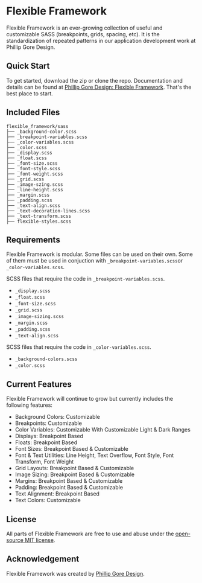 # Flexible Framework

Flexible Framework is an ever-growing collection of useful and customizable SASS (breakpoints, grids, spacing, etc). It is the standardization of repeated patterns in our application development work at Phillip Gore Design.

## Quick Start

To get started, download the zip or clone the repo. Documentation and details can be found at [Phillip Gore Design: Flexible Framework](https://www.phillipgoredesign.com/flexible-framework/flexible-framework "Phillip Gore Design"). That's the best place to start.

## Included Files
```
flexible_framework/sass
├── _background-color.scss
├── _breakpoint-variables.scss
├── _color-variables.scss
├── _color.scss
├── _display.scss
├── _float.scss
├── _font-size.scss
├── _font-style.scss
├── _font-weight.scss
├── _grid.scss
├── _image-szing.scss
├── _line-height.scss
├── _margin.scss
├── _padding.scss
├── _text-align.scss
├── _text-decoration-lines.scss
├── _text-transform.scss
├── flexible-styles.scss

```

## Requirements

Flexible Framework is modular. Some files can be used on their own. Some of them must be used in conjuction with `_breakpoint-variables.scss`or `_color-variables.scss`.

SCSS files that require the code in `_breakpoint-variables.scss`.

- `_display.scss`
- `_float.scss`
- `_font-size.scss`
- `_grid.scss`
- `_image-sizing.scss`
- `_margin.scss`
- `_padding.scss`
- `_text-align.scss`

SCSS files that require the code in `_color-variables.scss`.

- `_background-colors.scss`
- `_color.scss`

## Current Features

Flexible Framework will continue to grow but currently includes the following features:

- Background Colors: Customizable
- Breakpoints: Customizable
- Color Variables: Customizable With Customizable Light & Dark Ranges
- Displays: Breakpoint Based
- Floats: Breakpoint Based
- Font Sizes: Breakpoint Based & Customizable
- Font & Text Utilities: Line Height, Text Overflow, Font Style, Font Transform, Font Weight
- Grid Layouts: Breakpoint Based & Customizable
- Image Sizing: Breakpoint Based & Customizable
- Margins: Breakpoint Based & Customizable
- Padding: Breakpoint Based & Customizable
- Text Alignment: Breakpoint Based
- Text Colors: Customizable

## License

All parts of Flexible Framework are free to use and abuse under the [open-source MIT license](https://github.com/phillipgore/flexible-framework/blob/master/LICENSE.md).

## Acknowledgement

Flexible Framework was created by [Phillip Gore Design](https://www.phillipgoredesign.com/).